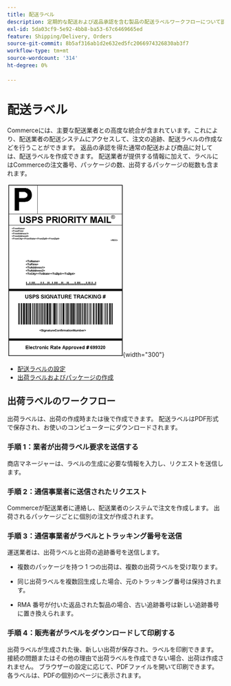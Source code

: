 ```yaml
---
title: 配送ラベル
description: 定期的な配送および返品承認を含む製品の配送ラベルワークフローについて説明します。
exl-id: 5da03cf9-5e92-4bb8-ba53-67c6469665ed
feature: Shipping/Delivery, Orders
source-git-commit: 8b5af316ab1d2e632ed5fc2066974326830ab3f7
workflow-type: tm+mt
source-wordcount: '314'
ht-degree: 0%

---
```


# 配送ラベル

Commerceには、主要な配送業者との高度な統合が含まれています。これにより、配送業者の配送システムにアクセスして、注文の追跡、配送ラベルの作成などを行うことができます。 返品の承認を得た通常の配送および商品に対しては、配送ラベルを作成できます。 配送業者が提供する情報に加えて、ラベルにはCommerceの注文番号、パッケージの数、出荷するパッケージの総数も含まれます。

![USPS 優先配送ラベル ](./assets/shipping-usps-priority-label.png){width="300"}

- [配送ラベルの設定](shipping-label-configure.md)
- [出荷ラベルおよびパッケージの作成](shipping-label-create.md)

## 出荷ラベルのワークフロー

出荷ラベルは、出荷の作成時または後で作成できます。 配送ラベルはPDF形式で保存され、お使いのコンピューターにダウンロードされます。

### 手順 1：業者が出荷ラベル要求を送信する

商店マネージャーは、ラベルの生成に必要な情報を入力し、リクエストを送信します。

### 手順 2：通信事業者に送信されたリクエスト

Commerceが配送業者に連絡し、配送業者のシステムで注文を作成します。 出荷されるパッケージごとに個別の注文が作成されます。

### 手順 3：通信事業者がラベルとトラッキング番号を送信

運送業者は、出荷ラベルと出荷の追跡番号を送信します。

- 複数のパッケージを持つ 1 つの出荷は、複数の出荷ラベルを受け取ります。

- 同じ出荷ラベルを複数回生成した場合、元のトラッキング番号は保持されます。

- RMA 番号が付いた返品された製品の場合、古い追跡番号は新しい追跡番号に置き換えられます。

### 手順 4：販売者がラベルをダウンロードして印刷する

出荷ラベルが生成された後、新しい出荷が保存され、ラベルを印刷できます。 接続の問題またはその他の理由で出荷ラベルを作成できない場合、出荷は作成されません。 ブラウザーの設定に応じて、PDFファイルを開いて印刷できます。 各ラベルは、PDFの個別のページに表示されます。
